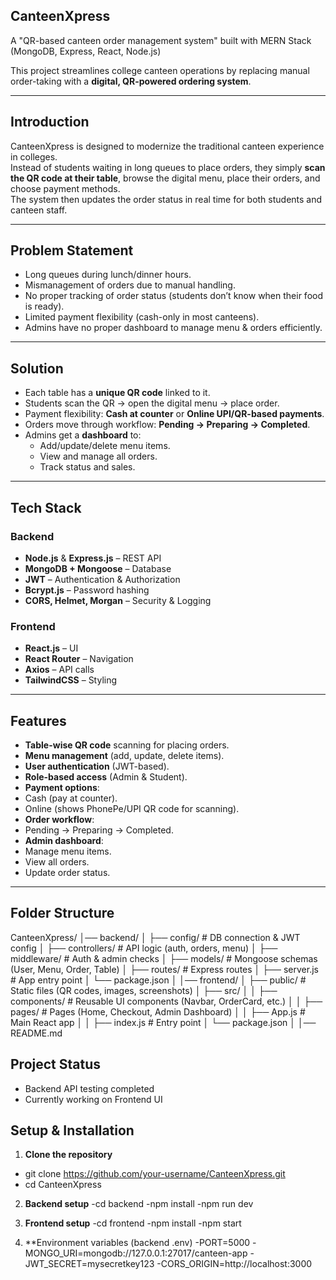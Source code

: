 ## CanteenXpress ##
A "QR-based canteen order management system" built with MERN Stack (MongoDB, Express, React, Node.js)

This project streamlines college canteen operations by replacing manual order-taking with a **digital, QR-powered ordering system**.

---

## Introduction

CanteenXpress is designed to modernize the traditional canteen experience in colleges.  
Instead of students waiting in long queues to place orders, they simply **scan the QR code at their table**, browse the digital menu, place their orders, and choose payment methods.  
The system then updates the order status in real time for both students and canteen staff.

---

##  Problem Statement

- Long queues during lunch/dinner hours.
- Mismanagement of orders due to manual handling.
- No proper tracking of order status (students don’t know when their food is ready).
- Limited payment flexibility (cash-only in most canteens).
- Admins have no proper dashboard to manage menu & orders efficiently.

---

##  Solution

- Each table has a **unique QR code** linked to it.
- Students scan the QR → open the digital menu → place order.
- Payment flexibility: **Cash at counter** or **Online UPI/QR-based payments**.
- Orders move through workflow: **Pending → Preparing → Completed**.
- Admins get a **dashboard** to:
  - Add/update/delete menu items.
  - View and manage all orders.
  - Track status and sales.

---

##  Tech Stack

### Backend
- **Node.js** & **Express.js** – REST API
- **MongoDB + Mongoose** – Database
- **JWT** – Authentication & Authorization
- **Bcrypt.js** – Password hashing
- **CORS, Helmet, Morgan** – Security & Logging

### Frontend
- **React.js** – UI
- **React Router** – Navigation
- **Axios** – API calls
- **TailwindCSS** – Styling

---



##  Features

-  **Table-wise QR code** scanning for placing orders.
-  **Menu management** (add, update, delete items).
-  **User authentication** (JWT-based).
-  **Role-based access** (Admin & Student).
-  **Payment options**:
  - Cash (pay at counter).
  - Online (shows PhonePe/UPI QR code for scanning).
-  **Order workflow**:
  - Pending → Preparing → Completed.
-  **Admin dashboard**:
  - Manage menu items.
  - View all orders.
  - Update order status.

---



## Folder Structure
CanteenXpress/
│── backend/
│ ├── config/ # DB connection & JWT config
│ ├── controllers/ # API logic (auth, orders, menu)
│ ├── middleware/ # Auth & admin checks
│ ├── models/ # Mongoose schemas (User, Menu, Order, Table)
│ ├── routes/ # Express routes
│ ├── server.js # App entry point
│ └── package.json
│
│── frontend/
│ ├── public/ # Static files (QR codes, images, screenshots)
│ ├── src/
│ │ ├── components/ # Reusable UI components (Navbar, OrderCard, etc.)
│ │ ├── pages/ # Pages (Home, Checkout, Admin Dashboard)
│ │ ├── App.js # Main React app
│ │ ├── index.js # Entry point
│ └── package.json
│
│── README.md

## Project Status
- Backend API testing completed
- Currently working on Frontend UI



## Setup & Installation

1. **Clone the repository**
  - git clone https://github.com/your-username/CanteenXpress.git
  - cd CanteenXpress

2. **Backend setup**
   -cd backend
   -npm install
   -npm run dev

3. **Frontend setup**
   -cd frontend
   -npm install
   -npm start

4. **Environment variables (backend .env)
   -PORT=5000
   -MONGO_URI=mongodb://127.0.0.1:27017/canteen-app
   -JWT_SECRET=mysecretkey123
   -CORS_ORIGIN=http://localhost:3000









